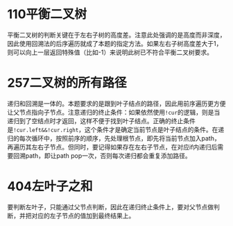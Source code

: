 # 110平衡二叉树
平衡二叉树的判断关键在于左右子树的高度差。注意此处强调的是高度而非深度，因此使用回溯法的后序遍历就成了本题的指定方法。如果左右子树高度差大于1，则可以向上一层返回特殊值（比如-1）来说明此树已不符合平衡二叉树要求。

# 257二叉树的所有路径
递归和回溯是一体的。本题要求的是跟到叶子结点的路径，因此用前序遍历更方便让父节点指向子节点。注意递归的终止条件：如果依然使用`!cur`的逻辑，则是当递归到了空结点时才返回，这样不便于找到叶子结点。正确的终止条件是`!cur.left&&!cur.right`，这个条件才是确定当前节点是叶子结点的条件。在递归的每次循环中，按照前序的顺序，先处理根节点，即先将当前节点加入path，再遍历其左右子节点。但同时，要记得如果存在左右子节点，在对应if内递归后需要回溯path，即让path pop一次，否则每次递归都会重复添加路径。

# 404左叶子之和
要判断左叶子，只能通过父节点判断，因此在递归终止条件上，要对父节点做判断，并把对应的左子节点的值加到最终结果上。